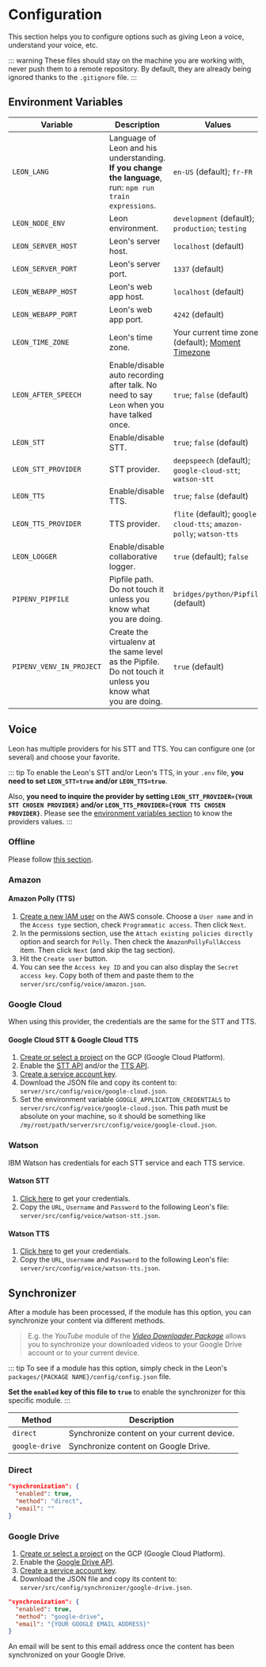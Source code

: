 # Configuration

This section helps you to configure options such as giving Leon a voice, understand your voice, etc.

::: warning
These files should stay on the machine you are working with, never push them to a remote repository. By default, they are already being ignored thanks to the `.gitignore` file.
:::

## Environment Variables

| Variable                    | Description | Values |
| ----------------------------|-------------|---------|
| `LEON_LANG`                 | Language of Leon and his understanding. **If you change the language**, run: `npm run train expressions`. | `en-US` (default); `fr-FR` |
| `LEON_NODE_ENV`             | Leon environment. | `development` (default); `production`; `testing` |
| `LEON_SERVER_HOST`          | Leon's server host. | `localhost` (default) |
| `LEON_SERVER_PORT`          | Leon's server port. | `1337` (default) |
| `LEON_WEBAPP_HOST`          | Leon's web app host. | `localhost` (default) |
| `LEON_WEBAPP_PORT`          | Leon's web app port. | `4242` (default) |
| `LEON_TIME_ZONE`            | Leon's time zone. | Your current time zone (default); [Moment Timezone](https://momentjs.com/timezone/) |
| `LEON_AFTER_SPEECH`         | Enable/disable auto recording after talk. No need to say `Leon` when you have talked once. | `true`; `false` (default) |
| `LEON_STT`          	      | Enable/disable STT. | `true`; `false` (default) |
| `LEON_STT_PROVIDER`         | STT provider. | `deepspeech` (default); `google-cloud-stt`; `watson-stt` |
| `LEON_TTS`                  | Enable/disable TTS. | `true`; `false` (default) |
| `LEON_TTS_PROVIDER`         | TTS provider. | `flite` (default); `google-cloud-tts`; `amazon-polly`; `watson-tts` |
| `LEON_LOGGER`               | Enable/disable collaborative logger. | `true` (default); `false` |
| `PIPENV_PIPFILE`            | Pipfile path. Do not touch it unless you know what you are doing. | `bridges/python/Pipfile` (default) |
| `PIPENV_VENV_IN_PROJECT`    | Create the virtualenv at the same level as the Pipfile. Do not touch it unless you know what you are doing. | `true` (default) |

## Voice

Leon has multiple providers for his STT and TTS. You can configure one (or several) and choose your favorite.

::: tip
To enable the Leon's STT and/or Leon's TTS, in your `.env` file, **you need to set `LEON_STT=true` and/or `LEON_TTS=true`**.

Also, **you need to inquire the provider by setting `LEON_STT_PROVIDER={YOUR STT CHOSEN PROVIDER}` and/or `LEON_TTS_PROVIDER={YOUR TTS CHOSEN PROVIDER}`**.
Please see the [environment variables section](/configuration.md#environment-variables) to know the providers values.
:::

### Offline

Please follow [this section](/offline.md).

### Amazon

#### Amazon Polly (TTS)

1. [Create a new IAM user](https://console.aws.amazon.com/iam/home#/users$new?step=details) on the AWS console. Choose a `User name` and in the `Access type` section, check `Programmatic access`. Then click `Next`.
2. In the permissions section, use the `Attach existing policies directly` option and search for `Polly`. Then check the `AmazonPollyFullAccess` item. Then click `Next` (and skip the tag section).
3. Hit the `Create user` button.
4. You can see the `Access key ID` and you can also display the `Secret access key`. Copy both of them and paste them to the `server/src/config/voice/amazon.json`.

### Google Cloud

When using this provider, the credentials are the same for the STT and TTS.

#### Google Cloud STT & Google Cloud TTS

1. [Create or select a project](https://console.cloud.google.com/cloud-resource-manager) on the GCP (Google Cloud Platform).
2. Enable the [STT API](https://console.cloud.google.com/apis/library/speech.googleapis.com) and/or the [TTS API](https://console.cloud.google.com/apis/library/texttospeech.googleapis.com).
3. [Create a service account key](https://console.cloud.google.com/apis/credentials/serviceaccountkey).
4. Download the JSON file and copy its content to: `server/src/config/voice/google-cloud.json`.
5. Set the environment variable `GOOGLE_APPLICATION_CREDENTIALS` to `server/src/config/voice/google-cloud.json`. This path must be absolute on your machine, so it should be something like `/my/root/path/server/src/config/voice/google-cloud.json`.

### Watson

IBM Watson has credentials for each STT service and each TTS service.

#### Watson STT

1. [Click here](https://console.bluemix.net/catalog/services/speech-to-text) to get your credentials.
2. Copy the `URL`, `Username` and `Password` to the following Leon's file: `server/src/config/voice/watson-stt.json`.

#### Watson TTS

1. [Click here](https://console.bluemix.net/catalog/services/text-to-speech) to get your credentials.
2. Copy the `URL`, `Username` and `Password` to the following Leon's file: `server/src/config/voice/watson-tts.json`.

## Synchronizer

After a module has been processed, if the module has this option, you can synchronize your content via different methods.

> E.g. the *YouTube* module of the *[Video Downloader Package](https://github.com/leon-ai/leon/tree/develop/packages/videodownloader)* allows you to synchronize your downloaded videos to your Google Drive account or to your current device.

::: tip
To see if a module has this option, simply check in the Leon's `packages/{PACKAGE NAME}/config/config.json` file.

**Set the `enabled` key of this file to `true`** to enable the synchronizer for this specific module.
:::

| Method              | Description              |
| --------------------|---------------------------
| `direct`            | Synchronize content on your current device. |
| `google-drive`      | Synchronize content on Google Drive. |

### Direct

```json
"synchronization": {
  "enabled": true,
  "method": "direct",
  "email": ""
}
```

### Google Drive

1. [Create or select a project](https://console.cloud.google.com/cloud-resource-manager) on the GCP (Google Cloud Platform).
2. Enable the [Google Drive API](https://console.developers.google.com/apis/library/drive.googleapis.com).
3. [Create a service account key](https://console.cloud.google.com/apis/credentials/serviceaccountkey).
4. Download the JSON file and copy its content to: `server/src/config/synchronizer/google-drive.json`.

```json
"synchronization": {
  "enabled": true,
  "method": "google-drive",
  "email": "{YOUR GOOGLE EMAIL ADDRESS}"
}
```

An email will be sent to this email address once the content has been synchronized on your Google Drive.
